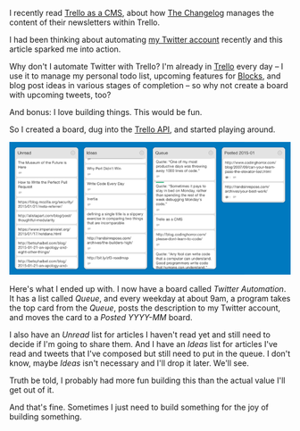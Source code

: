 I recently read [Trello as a CMS][cms], about how [The Changelog][cl] manages
the content of their newsletters within Trello.

I had been thinking about automating [my Twitter account][tw] recently and
this article sparked me into action.

Why don't I automate Twitter with Trello? I'm already in [Trello][trello]
every day – I use it to manage my personal todo list, upcoming features for
[Blocks][blocks], and blog post ideas in various stages of completion – so why
not create a board with upcoming tweets, too?

And bonus: I love building things. This would be fun.

So I created a board, dug into the [Trello API][api], and started playing
around.

![A Trello board](images/from-trello-to-twitter/trello.png "My 'Twitter Automation' Trello board.")

Here's what I ended up with. I now have a board called _Twitter Automation_.
It has a list called _Queue_, and every weekday at about 9am, a program takes
the top card from the _Queue_, posts the description to my Twitter account,
and moves the card to a _Posted YYYY-MM_ board.

I also have an _Unread_ list for articles I haven't read yet and still need to
decide if I'm going to share them. And I have an _Ideas_ list for articles
I've read and  tweets that I've composed but still need to put in the queue. I
don't know, maybe _Ideas_ isn't necessary and I'll drop it later. We'll see.

Truth be told, I probably had more fun building this than the actual value
I'll get out of it.

And that's fine. Sometimes I just need to build something for the joy of
building something.


[cms]: http://thechangelog.com/trello-as-a-cms/
[cl]: http://thechangelog.com/
[trello]: https://trello.com
[blocks]: https://eeblocks.com
[api]: https://trello.com/docs/
[tw]: https://twitter.com/bryanburgers
